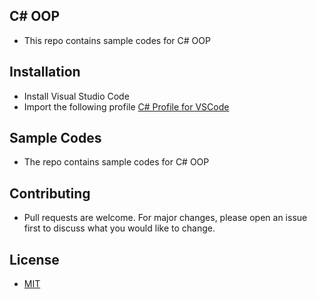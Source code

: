 ## C# OOP
- This repo contains sample codes for C# OOP

## Installation
- Install Visual Studio Code
- Import the following profile [C# Profile for VSCode](https://vscode.dev/profile/github/cf5bbc599ffad8e574ae3b5408d3a8b4)

## Sample Codes
- The repo contains sample codes for C# OOP

## Contributing
- Pull requests are welcome. For major changes, please open an issue first to discuss what you would like to change.

## License
- [MIT](https://choosealicense.com/licenses/mit/)
```